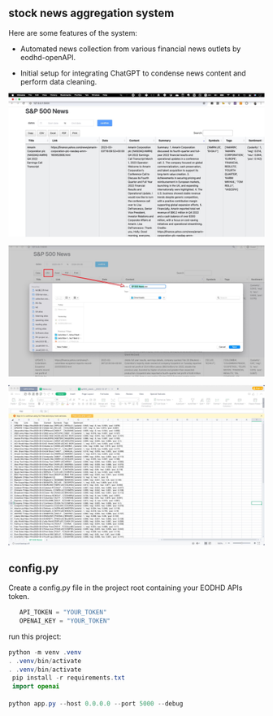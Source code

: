 ## stock news aggregation system 

Here are some features of the system:

- Automated news collection from various financial news outlets by eodhd-openAPI.

- Initial setup for integrating ChatGPT to condense news content and perform data cleaning.

 ![eodhd-system_2024-05-05_21-52-18](assets/eodhd-system_2024-05-05_21-52-18.jpg)

![eodhd-system_2024-05-05_21-53-30](assets/eodhd-system_2024-05-05_21-53-30.jpg)

![eodhd-system_2024-05-05_21-56-38](assets/eodhd-system_2024-05-05_21-56-38.jpg)

## config.py

Create a config.py file in the project root containing your EODHD APIs token.




 ```Java
    API_TOKEN = "YOUR_TOKEN"
    OPENAI_KEY = "YOUR_TOKEN"
 ```


run this project:


 ```Java
 python -m venv .venv
 . .venv/bin/activate
 . .venv/bin/activate
  pip install -r requirements.txt
  import openai
  
python app.py --host 0.0.0.0 --port 5000 --debug                

 ```
 